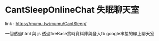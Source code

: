 # CantSleepOnlineChat 失眠聊天室

link : https://mumu.tw/mumu/CantSleep/

一個透過html 與 js 透過fireBase實時資料庫與登入fb google串接的線上聊天室
